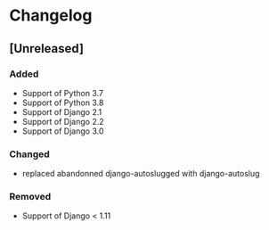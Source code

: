 # Changelog

## [Unreleased]
### Added
* Support of Python 3.7
* Support of Python 3.8
* Support of Django 2.1
* Support of Django 2.2
* Support of Django 3.0

### Changed
* replaced abandonned django-autoslugged with django-autoslug

### Removed
* Support of Django < 1.11